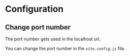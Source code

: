 # Configuration

## Change port number

The port number gets used in the localhost url. 

You can change the port number in the `vite.config.js` file. 